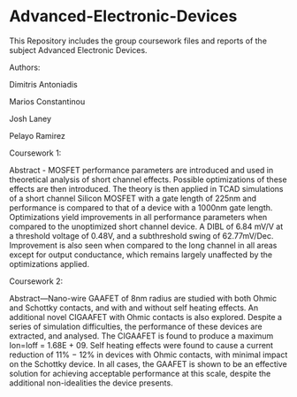# Advanced-Electronic-Devices
This Repository includes the group coursework files and reports of the subject Advanced Electronic Devices.

Authors:

Dimitris Antoniadis

Marios Constantinou

Josh Laney

Pelayo Ramirez

Coursework 1:

Abstract - MOSFET performance parameters are introduced and
used in theoretical analysis of short channel effects. Possible
optimizations of these effects are then introduced. The theory is
then applied in TCAD simulations of a short channel Silicon
MOSFET with a gate length of 225nm and performance is
compared to that of a device with a 1000nm gate length.
Optimizations yield improvements in all performance parameters
when compared to the unoptimized short channel device. A DIBL
of 6.84 mV/V at a threshold voltage of 0.48V, and a subthreshold
swing of 62.77mV/Dec. Improvement is also seen when compared
to the long channel in all areas except for output conductance,
which remains largely unaffected by the optimizations applied.

Coursework 2:


Abstract—Nano-wire GAAFET of 8nm radius are studied with
both Ohmic and Schottky contacts, and with and without self
heating effects. An additional novel CIGAAFET with Ohmic
contacts is also explored. Despite a series of simulation difficulties,
the performance of these devices are extracted, and analysed.
The CIGAAFET is found to produce a maximum Ion=Ioff =
1.68E + 09. Self heating effects were found to cause a current
reduction of 11% − 12% in devices with Ohmic contacts, with
minimal impact on the Schottky device. In all cases, the GAAFET
is shown to be an effective solution for achieving acceptable
performance at this scale, despite the additional non-idealities
the device presents.

